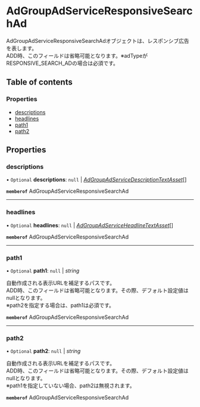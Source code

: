 # AdGroupAdServiceResponsiveSearchAd


<div lang=\"ja\">AdGroupAdServiceResponsiveSearchAdオブジェクトは、レスポンシブ広告を表します。<br> ADD時、このフィールドは省略可能となります。※adTypeがRESPONSIVE_SEARCH_ADの場合は必須です。</div> 

## Table of contents

### Properties

- [descriptions](adgroupadserviceresponsivesearchad.md#descriptions)
- [headlines](adgroupadserviceresponsivesearchad.md#headlines)
- [path1](adgroupadserviceresponsivesearchad.md#path1)
- [path2](adgroupadserviceresponsivesearchad.md#path2)

## Properties

### descriptions

• `Optional` **descriptions**: ``null`` \| [*AdGroupAdServiceDescriptionTextAsset*](adgroupadservicedescriptiontextasset.md)[]

**`memberof`** AdGroupAdServiceResponsiveSearchAd

___

### headlines

• `Optional` **headlines**: ``null`` \| [*AdGroupAdServiceHeadlineTextAsset*](adgroupadserviceheadlinetextasset.md)[]

**`memberof`** AdGroupAdServiceResponsiveSearchAd

___

### path1

• `Optional` **path1**: ``null`` \| *string*

<div lang=\"ja\">自動作成される表示URLを補足するパスです。<br> ADD時、このフィールドは省略可能となります。その際、デフォルト設定値はnullとなります。<br>※path2を指定する場合は、path1は必須です。</div> 

**`memberof`** AdGroupAdServiceResponsiveSearchAd

___

### path2

• `Optional` **path2**: ``null`` \| *string*

<div lang=\"ja\">自動作成される表示URLを補足するパスです。<br> ADD時、このフィールドは省略可能となります。その際、デフォルト設定値はnullとなります。<br>※path1を指定していない場合、path2は無視されます。</div> 

**`memberof`** AdGroupAdServiceResponsiveSearchAd
